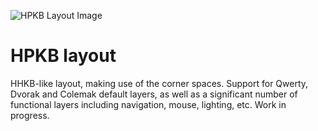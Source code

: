 ![HPKB Layout Image](http://i.imgur.com/7Capi8W.png)

# HPKB layout

HHKB-like layout, making use of the corner spaces.
Support for Qwerty, Dvorak and Colemak default layers, as well as a significant
number of functional layers including navigation, mouse, lighting, etc.
Work in progress.
